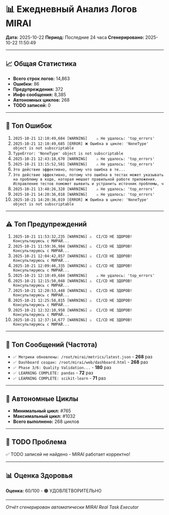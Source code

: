 # 📊 Ежедневный Анализ Логов MIRAI

**Дата:** 2025-10-22
**Период:** Последние 24 часа
**Сгенерировано:** 2025-10-22 11:50:49

---

## 📈 Общая Статистика

- **Всего строк логов:** 14,863
- **Ошибки:** 86
- **Предупреждения:** 372
- **Инфо сообщения:** 8,385
- **Автономных циклов:** 268
- **TODO записей:** 0

---

## 🔴 Топ Ошибок

1. `2025-10-21 12:10:49,684 [WARNING]    ⚠️ Не удалось: 'top_errors'`
2. `2025-10-21 12:10:49,685 [ERROR] ❌ Ошибка в цикле: 'NoneType' object is not subscriptable`
3. `TypeError: 'NoneType' object is not subscriptable`
4. `2025-10-21 12:43:18,670 [WARNING]    ⚠️ Не удалось: 'top_errors'`
5. `2025-10-21 13:15:52,581 [WARNING]    ⚠️ Не удалось: 'top_errors'`
6. `Это действие эффективно, потому что ошибка в те...`
7. `Это действие эффективно, потому что ошибка в тестах может указывать на проблему в коде, которая мешает правильной работе приложения. Исправление тестов поможет выявить и устранить источник проблемы, ч`
8. `2025-10-21 13:48:26,328 [WARNING]    ⚠️ Не удалось: 'top_errors'`
9. `2025-10-21 14:20:36,018 [WARNING]    ⚠️ Не удалось: 'top_errors'`
10. `2025-10-21 14:20:36,019 [ERROR] ❌ Ошибка в цикле: 'NoneType' object is not subscriptable`

---

## ⚠️ Топ Предупреждений

1. `2025-10-21 11:53:32,235 [WARNING] ⚠️  CI/CD НЕ ЗДОРОВ! Консультируюсь с МИРАЙ...`
2. `2025-10-21 11:59:36,984 [WARNING] ⚠️  CI/CD НЕ ЗДОРОВ! Консультируюсь с МИРАЙ...`
3. `2025-10-21 12:04:42,857 [WARNING] ⚠️  CI/CD НЕ ЗДОРОВ! Консультируюсь с МИРАЙ...`
4. `2025-10-21 12:09:46,335 [WARNING] ⚠️  CI/CD НЕ ЗДОРОВ! Консультируюсь с МИРАЙ...`
5. `2025-10-21 12:10:49,684 [WARNING]    ⚠️ Не удалось: 'top_errors'`
6. `2025-10-21 12:15:50,048 [WARNING] ⚠️  CI/CD НЕ ЗДОРОВ! Консультируюсь с МИРАЙ...`
7. `2025-10-21 12:20:53,448 [WARNING] ⚠️  CI/CD НЕ ЗДОРОВ! Консультируюсь с МИРАЙ...`
8. `2025-10-21 12:25:58,815 [WARNING] ⚠️  CI/CD НЕ ЗДОРОВ! Консультируюсь с МИРАЙ...`
9. `2025-10-21 12:32:10,958 [WARNING] ⚠️  CI/CD НЕ ЗДОРОВ! Консультируюсь с МИРАЙ...`
10. `2025-10-21 12:37:14,677 [WARNING] ⚠️  CI/CD НЕ ЗДОРОВ! Консультируюсь с МИРАЙ...`

---

## 💬 Топ Сообщений (Частота)

- `✅ Метрики обновлены: /root/mirai/metrics/latest.json` - **268** раз
- `✅ Dashboard создан: /root/mirai/web/dashboard.html` - **268** раз
- `✅ Phase 3/6: Quality Validation...` - **180** раз
- `✅ LEARNING COMPLETE: pandas` - **72** раз
- `✅ LEARNING COMPLETE: scikit-learn` - **71** раз

---

## 🔄 Автономные Циклы

- **Минимальный цикл:** #765
- **Максимальный цикл:** #1032
- **Всего выполнено:** 268 циклов

---

## 🚨 TODO Проблема

✅ TODO записей не найдено - MIRAI работает корректно!

---

## 📊 Оценка Здоровья

**Оценка:** 60/100 - 🟠 УДОВЛЕТВОРИТЕЛЬНО

---

*Отчёт сгенерирован автоматически MIRAI Real Task Executor*
